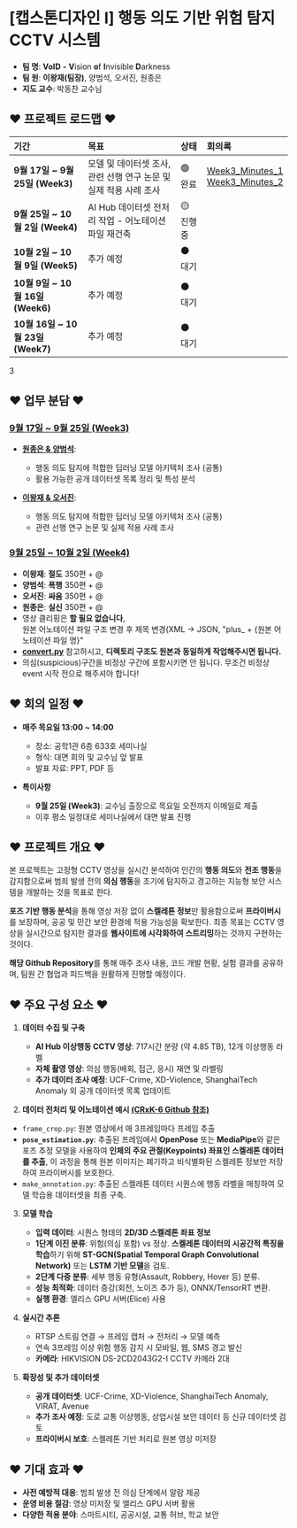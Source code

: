 # [캡스톤디자인 I] 행동 의도 기반 위험 탐지 CCTV 시스템

- **팀 명**: **VoID** **-** **V**ision **o**f **I**nvisible **D**arkness
- **팀 원**: **이왕재(팀장)**, 양범석, 오서진, 원종은
- **지도 교수**: 박동찬 교수님

## ♥ 프로젝트 로드맵 ♥

| 기간 | 목표 | 상태 | 회의록 |
| :--- | :--- | :--- | :---|
| **9월 17일 ~ 9월 25일 (Week3)** | 모델 및 데이터셋 조사, 관련 선행 연구 논문 및 실제 적용 사례 조사 | 🟢 완료 | [Week3_Minutes_1](Week3/Week3_Minutes_1.md)  <br/> [Week3_Minutes_2](Week3/Week3_Minutes_2.md) |
| **9월 25일 ~ 10월 2일 (Week4)** | AI Hub 데이터셋 전처리 작업 - 어노테이션 파일 재건축 | 🟡 진행 중 |
| **10월 2일 ~ 10월 9일 (Week5)** | 추가 예정 | ⚫️ 대기 |
| **10월 9일 ~ 10월 16일 (Week6)** | 추가 예정 | ⚫️ 대기 |
| **10월 16일 ~ 10월 23일 (Week7)** | 추가 예정 | ⚫️ 대기 |
3

## ♥ 업무 분담 ♥
### [9월 17일 ~ 9월 25일 (Week3)](./Week3/)

- [**원종은 & 양범석**](Week3/Research_양범석_원종은.md): 
  - 행동 의도 탐지에 적합한 딥러닝 모델 아키텍처 조사 (공통)
  - 활용 가능한 공개 데이터셋 목록 정리 및 특성 분석

- [**이왕재 & 오서진**](Week3/Research_이왕재_오서진.md): 
  - 행동 의도 탐지에 적합한 딥러닝 모델 아키텍처 조사 (공통)
  - 관련 선행 연구 논문 및 실제 적용 사례 조사
 
### [9월 25일 ~ 10월 2일 (Week4)](./Week4/)

- **이왕재**: **절도** 350편 + @
- **양범석**: **폭행** 350편 + @
- **오서진**: **싸움** 350편 + @
- **원종은**: **실신** 350편 + @
- 영상 클리핑은 **할 필요 없습니다**, <br/> 원본 어노테이션 파일 구조 변경 후 제목 변경(XML -> JSON, "plus_ + {원본 어노테이션 파일 명}"
- **[convert.py](Week4/convert.py)** 참고하시고, **디렉토리 구조도 원본과 동일하게 작업해주시면 됩니다.**
- 의심(suspicious)구간을 비정상 구간에 포함시키면 안 됩니다. 무조건 비정상 event 시작 전으로 해주셔야 합니다!
  
## ♥ 회의 일정 ♥

- **매주 목요일 13:00 ~ 14:00**
  - 장소: 공학1관 6층 633호 세미나실
  - 형식: 대면 회의 및 교수님 앞 발표
  - 발표 자료: PPT, PDF 등

- **특이사항**
  - **9월 25일 (Week3)**: 교수님 출장으로 목요일 오전까지 이메일로 제출
  - 이후 평소 일정대로 세미나실에서 대면 발표 진행

## ♥ 프로젝트 개요 ♥

본 프로젝트는 고정형 CCTV 영상을 실시간 분석하여 인간의 **행동 의도**와 **전조 행동**을 감지함으로써 범죄 발생 전의 **의심 행동**을 조기에 탐지하고 경고하는 지능형 보안 시스템을 개발하는 것을 목표로 한다. 

**포즈 기반 행동 분석**을 통해 영상 저장 없이 **스켈레톤 정보**만 활용함으로써 **프라이버시**를 보장하며, 공공 및 민간 보안 환경에 적용 가능성을 확보한다. 최종 목표는 CCTV 영상을 실시간으로 탐지한 결과를 **웹사이트에 시각화하여 스트리밍**하는 것까지 구현하는 것이다. 

**해당 Github Repository**를 통해 매주 조사 내용, 코드 개발 현황, 실험 결과를 공유하며, 팀원 간 협업과 피드백을 원활하게 진행할 예정이다.

## ♥ 주요 구성 요소 ♥

1. **데이터 수집 및 구축**
   - **AI Hub 이상행동 CCTV 영상**: 717시간 분량 (약 4.85 TB), 12개 이상행동 라벨
   - **자체 촬영 영상**: 의심 행동(배회, 접근, 응시) 재연 및 라벨링
   - **추가 데이터 조사 예정**: UCF-Crime, XD-Violence, ShanghaiTech Anomaly 외 공개 데이터셋 목록 업데이트

2. **데이터 전처리 및 어노테이션 예시 [(CRxK-6 Github 참조)](https://github.com/dxlabskku/CRxK-6)**
 - `frame_crop.py`: 원본 영상에서 매 3프레임마다 프레임 추출
- **`pose_estimation.py`**: 추출된 프레임에서 **OpenPose** 또는 **MediaPipe**와 같은 포즈 추정 모델을 사용하여 **인체의 주요 관절(Keypoints) 좌표인 스켈레톤 데이터를 추출**, 이 과정을 통해 원본 이미지는 폐기하고 비식별화된 스켈레톤 정보만 저장하여 프라이버시를 보호한다.
- `make_annotation.py`: 추출된 스켈레톤 데이터 시퀀스에 행동 라벨을 매칭하여 모델 학습용 데이터셋을 최종 구축.

3.  **모델 학습**
    - **입력 데이터**: 시퀀스 형태의 **2D/3D 스켈레톤 좌표 정보**
    - **1단계 이진 분류**: 위험(의심 포함) vs 정상. **스켈레톤 데이터의 시공간적 특징을 학습**하기 위해 **ST-GCN(Spatial Temporal Graph Convolutional Network)** 또는 **LSTM 기반 모델**을 검토.
    - **2단계 다중 분류**: 세부 행동 유형(Assault, Robbery, Hover 등) 분류.
    - **성능 최적화**: 데이터 증강(회전, 노이즈 추가 등), ONNX/TensorRT 변환.
    - **실행 환경**: 엘리스 GPU 서버(Elice) 사용

4. **실시간 추론**
   - RTSP 스트림 연결 → 프레임 캡처 → 전처리 → 모델 예측
   - 연속 3프레임 이상 위험 행동 감지 시 모바일, 웹, SMS 경고 발신
   - **카메라**: HIKVISION DS-2CD2043G2-I CCTV 카메라 2대

5. **확장성 및 추가 데이터셋**
   - **공개 데이터셋**: UCF-Crime, XD-Violence, ShanghaiTech Anomaly, VIRAT, Avenue
   - **추가 조사 예정**: 도로 교통 이상행동, 상업시설 보안 데이터 등 신규 데이터셋 검토
   - **프라이버시 보호**: 스켈레톤 기반 처리로 원본 영상 미저장

## ♥ 기대 효과 ♥
- **사전 예방적 대응**: 범죄 발생 전 의심 단계에서 알람 제공
- **운영 비용 절감**: 영상 미저장 및 엘리스 GPU 서버 활용
- **다양한 적용 분야**: 스마트시티, 공공시설, 교통 허브, 학교 보안
